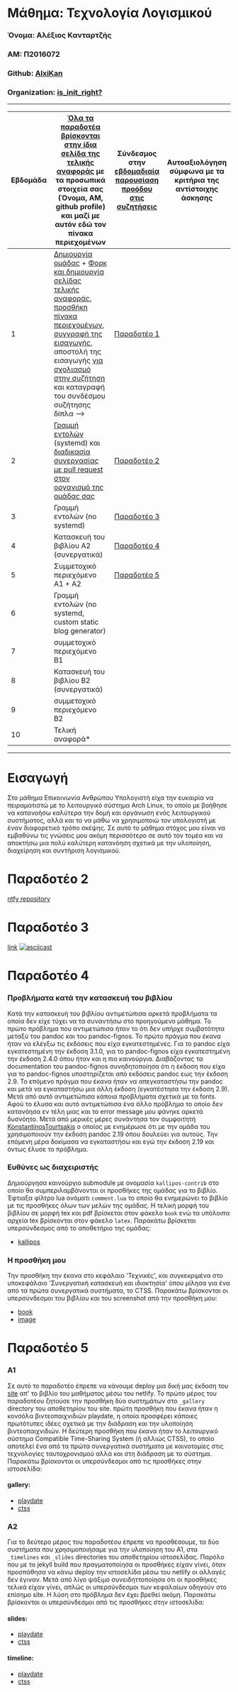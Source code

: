 # Μάθημα: Τεχνολογία Λογισμικού
### Όνομα: Αλέξιος Κανταρτζής
### ΑΜ: Π2016072
### Github: [AlxiKan](https://github.com/AlxiKan)
### Organization: [is_init_right?](https://github.com/is-init-right)
---
| Εβδομάδα | [Όλα τα παραδοτέα βρίσκονται στην ίδια σελίδα της τελικής αναφοράς](https://epidrome.github.io/teaching/deliverables/) με τα προσωπικά στοιχεία σας (Όνομα, ΑΜ, github profile) και μαζί με αυτόν εδώ τον πίνακα περιεχομένων | Σύνδεσμος στην [εβδομαδιαία παρουσίαση προόδου στις συζητήσεις](https://github.com/courses-ionio/help/discussions/categories/show-and-tell) | Αυτοαξιολόγηση σύμφωνα με τα κριτήρια της αντίστοιχης άσκησης |
| --- | --- | --- | --- |
| 1 | [Δημιουργία ομάδας](https://epidrome.github.io/teaching/team/) + [Φορκ και δημιουργία σελίδας τελικής αναφοράς](https://epidrome.github.io/teaching/guide/), [προσθήκη πίνακα περιεχομένων](https://raw.githubusercontent.com/courses-ionio/sw/master/README.md), [συγγραφή της εισαγωγής](https://epidrome.github.io/teaching/intro/), αποστολή της εισαγωγής [για σχολιασμό στην συζήτηση](https://github.com/courses-ionio/sw/discussions/categories/show-and-tell) και καταγραφή του συνδέσμου συζήτησης δίπλα --> | [Παραδοτέο 1](https://github.com/courses-ionio/sw/discussions/1220) | |
| 2 | [Γραμμή εντολών](https://epidrome.github.io/teaching/cli) (systemd) και [διαδικασία συνεργασίας με pull request στον οργανισμό της ομάδας σας](https://epidrome.github.io/teaching/team) | [Παραδοτέο 2](https://github.com/courses-ionio/sw/discussions/1273) | |
| 3 | Γραμμή εντολών (no systemd) | [Παραδοτέο 3](https://github.com/courses-ionio/sw/discussions/1319) | |
| 4 | Κατασκευή του βιβλίου Α2 (συνεργατικά) | [Παραδοτέο 4](https://github.com/courses-ionio/sw/discussions/1417) | |
| 5 | Συμμετοχικό περιεχόμενο A1 + A2 | [Παραδοτέο 5](https://github.com/courses-ionio/sw/discussions/1418) | |
| 6 | Γραμμή εντολών (no systemd, custom static blog generator) | | |
| 7 | συμμετοχικό περιεχόμενο B1 | | |
| 8 | Κατασκευή του βιβλίου Β2 (συνεργατικά) | | |
| 9 | συμμετοχικό περιεχόμενο B2 | | |
| 10 | Τελική αναφορά* | | |

---
# Εισαγωγή
Στο μάθημα Επικοινωνία Ανθρώπου Υπολογιστή είχα την ευκαιρία να πειραματιστώ με το λειτουργικό σύστημα Arch Linux, το οποίο με βοήθησε να κατανοήσω καλύτερα την δομή και οργάνωση ενός λειτουργικού συστήματος, αλλά και το να μάθω να χρησιμοποιώ τον υπολογιστή με έναν διαφορετικό τρόπο σκέψης. Σε αυτό το μάθημα στόχος μου είναι να εμβαθύνω τις γνώσεις μου ακόμη περισσότερο σε αυτό τον τομέα και να αποκτήσω μια πολύ καλύτερη κατανόηση σχετικά με την υλοποίηση, διαχείρηση και συντήριση λογισμικού.

# Παραδοτέο 2
[ntfy repository](https://github.com/AlxiKan/ntfy)

# Παραδοτέο 3
[link](https://asciinema.org/a/kQH4h1pTi6FtnUMsSgdRIjUIQ)
[![asciicast](https://asciinema.org/a/kQH4h1pTi6FtnUMsSgdRIjUIQ.svg)](https://asciinema.org/a/kQH4h1pTi6FtnUMsSgdRIjUIQ)

# Παραδοτέο 4
### Προβλήματα κατά την κατασκευή του βιβλίου
Κατά την κατασκευή του βιβλίου αντιμετώπισα αρκετά προβλήματα τα οποία δεν είχε τύχει να τα συναντήσω στο προηγούμενο μάθημα.
Το πρώτο πρόβλημα που αντιμετώπισα ήταν το ότι δεν υπήρχε συμβατότητα μεταξύ του pandoc και του pandoc-fignos. Το πρώτο πράγμα
που έκανα ήταν να ελέγξω τις έκδόσεις που είχα εγκατεστημένες. Για το pandoc είχα εγκατεστημένη την έκδοση 3.1.0, για το pandoc-fignos
είχα εγκατεστημένη την έκδοση 2.4.0 όπου ήταν και η πιο καινούργια. Διαβάζοντας τα documentation του pandoc-fignos συνηδητοποίησα ότι
η έκδοση που είχα για το pandoc-fignos υποστηρίζεται από εκδόσεις pandoc εως την έκδοση 2.9. Το επόμενο πράγμα που έκανα ήταν να 
απεγκαταστήσω την pandoc και μετά να εγκαταστήσω μια άλλη έκδοση (εγκατέστησα την έκδοση 2.9). Μετά από αυτό αντιμετώπισα κάποια
προβλήματα σχετικά με τα fonts. Αφού το έλυσα και αυτό αντιμετώπισα ένα άλλο πρόβλημα το οποίο δεν κατανόησα εν τέλη μιας και το error
message μου φάνηκε αρκετά δυσνόητο. Μετά από μερικές μέρες συνάντησα τον συμφοιτητή [KonstantinosTourtsakis](https://github.com/KonstantinosTourtsakis)
ο οποίος με ενημέρωσε ότι με την ομάδα του χρησιμοποιούν την έκδοση pandoc 2.19 όπου δουλεύει για αυτούς. Την επόμενη μέρα
δοκίμασα να εγκαταστήσω και εγώ την έκδοση 2.19 και όντως έλυσε το πρόβλημα.
### Ευθύνες ως διαχειριστής
Δημιούργησα καινούργιο submodule με ονομασία `kallipos-contrib` στο οποίο θα συμπεριλαμβάνονται οι προσθήκες της ομάδας για το
βιβλίο. Έφτιαξα φίλτρο lua ονόματι `comment.lua` το οποίο θα ενημερώνει το βιβλίο με τις προσθήκες όλων των μελών της ομάδας. Η
τελική μορφή του βιβλίου σε μορφή tex και pdf βρίσκεται στον φάκελο `book` ενώ τα υπόλοιπα αρχεία tex βρίσκονται στον φάκελο `latex`.
Παρακάτω βρίσκεται υπερσύνδεσμος από το αποθετήριο της ομάδας:
- [kallipos](https://github.com/is-init-right/kallipos)
### Η προσθήκη μου
Την προσθήκη την έκανα στο κεφάλαιο 'Τεχνικές', και συγκεκριμένα στο υποκεφάλαιο 'Συνεργατική κατασκευή και ιδιοκτησία' όπου μίλησα
για ένα από τα πρώτα συνεργατικά συστήματα, το CTSS. Παρακάτω βρίσκονται οι υπερσύνδεσμοι του βιβλίου και του screenshot από την
προσθήκη μου:
- [book](https://github.com/is-init-right/kallipos/tree/master/book)
- [image](https://github.com/AlxiKan/sw-extras/blob/main/comment.png)

# Παραδοτέο 5
### Α1
Σε αυτό το παραδοτέο έπρεπε να κάνουμε deploy μια δική μας έκδοση του [site](https://pibook.epidro.me/) απ' το βιβλίο του μαθήματος μέσω του netlify. Το πρώτο μέρος του παραδοτέου ζητούσε την προσθήκη δύο συστημάτων στο `_gallery` directory του αποθετηρίου του site. πρώτη προσθήκη που έκανα ήταν η κονσόλα βιντεοπαιχνιδιών playdate, η οποία προσφέρει κάποιες πρωτότυπες ιδέες σχετικά με την διάδραση και την υλοποίηση βιντεοπαιχνιδιών. Η δεύτερη προσθήκη που έκανα ήταν το λειτουργικό σύστημα Compatible Time-Sharing System (ή αλλιώς CTSS), το οποίο αποτελεί ένα από τα πρώτα συνεργατικά συστήματα με καινοτομίες στις τεχνολογίες ταυτοχρονισμού αλλά και στη διάδραση με το σύστημα. Παρακάτω βρίσκονται οι υπερσύνδεσμοι από τις προσθήκες στην ιστοσελίδα:
#### gallery:
- [playdate](https://silver-figolla-420cf1.netlify.app/gallery/playdate/)
- [ctss](https://silver-figolla-420cf1.netlify.app/gallery/ctss/)
### Α2
Για το δεύτερο μέρος του παραδοτέου έπρεπε να προσθέσουμε, τα δύο συστήματα που χρησιμοποιήσαμε για την υλοποίηση του Α1, στα `_timelines` και `_slides` directories του αποθετηρίου ιστοσελίδας. Παρόλο που με το jekyll build που πραγματοποίησα οι προσθήκες είχαν γίνει, όταν προσπάθησα να κάνω deploy την ιστοσελίδα μέσω του netlify οι αλλαγές δεν έγιναν. Μετά από λίγο ψάξιμο συνειδηττοποίησα ότι οι προσθήκες τελικά είχαν γίνει, απλώς οι υπερσύνδεσμοι των κεφαλαίων οδηγούν στο επίσημο site. H λύση στο πρόβλημα δεν έχει βρεθεί ακόμη. Παρακάτω βρίσκονται οι υπερσύνδεσμοι από τις προσθήκες στην ιστοσελίδα:
#### slides:
- [playdate](https://silver-figolla-420cf1.netlify.app/slides/videogames/)
- [ctss](https://silver-figolla-420cf1.netlify.app/slides/collab/)
#### timeline:
- [playdate](https://silver-figolla-420cf1.netlify.app/timeline/consoles/)
- [ctss](https://silver-figolla-420cf1.netlify.app/timeline/collaboration/)

